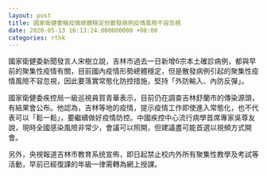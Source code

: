 ```yaml
---
layout: post
title: 國家衛健委稱疫情總體穩定但散發病例疫情風險不容忽視
date: 2020-05-13 16:13:24.000000000 +08:00
categories: rthk
---
```


國家衛健委新聞發言人宋樹立說，吉林市過去一日新增6宗本土確診病例，都與早前的聚集性疫情有關，目前國內疫情形勢總體穩定，但是散發病例引起的聚集性疫情風險不容忽視，因此要落實常態化防控措施，堅持「外防輸入、內防反彈」。

國家衛健委疾控局一級巡視員賀青華表示，目前仍在調查吉林舒蘭市的傳染源頭，有結果會公布。他認為，吉林等地的疫情，提示疫情工作即使進入常態化，也不代表可以「鬆一鬆」，要繼續做好疫情防控。中國疾控中心流行病學首席專家吳尊友說，現時全國感染風險非常少，會議可以照開，但建議盡可能首選以視頻方式開會。

另外，央視報道吉林市教育系统宣佈，即日起禁止校内外所有聚集性教學及考試等活動，早前已經復課的年級一律需轉為網上授課。
